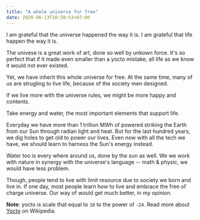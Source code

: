 ```yaml
---
title: "A whole universe for free"
date: 2020-06-13T10:58:53+07:00
---
```


I am grateful that the universe happened the way it is. I am grateful that life happen the way it is.

The univese is a great work of art, done so well by unkown force. It's so perfect that if it made even smaller than a yocto mistake, all life as we know it would not ever existed.

Yet, we have inherit this whole universe for free. At the same time, many of us are strugling to live life, because of the society men designed. 

If we live more with the universe rules, we might be more happy and contents. 

Take energy and water, the most important elements that support life.

Everyday we have more than 1 trillion MWh of powered striking the Earth from our Sun through radian light and heat. But for the last hundred years, we dig holes to get old to power our lives. Even now with all the tech we have, we should learn to harness the Sun's energy instead. 

Water too is every where around us, done by the sun as well. We we work with nature in synergy with the universe's language -- math & physic, we would have less problem.

Though, people tend to live with limit resource due to society we born and  live in. If one day, most people learn how to live and embrace the free of charge universe. Our way of would get much better, in my opinion.

**Note**: yocto is scale that equal to `10` to the power of `-24`. Read more about [Yocto](https://en.wikipedia.org/wiki/Yocto-) on Wikipedia.